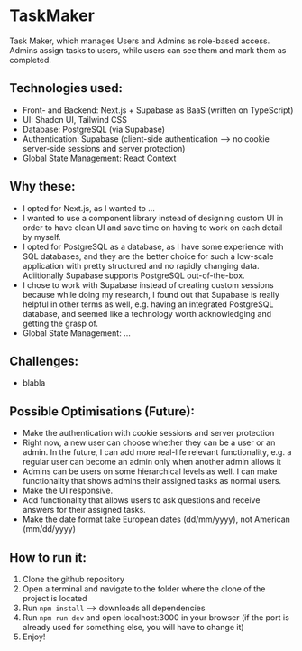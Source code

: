 # TaskMaker
Task Maker, which manages Users and Admins as role-based access. Admins assign tasks to users, while users can see them and mark them as completed. 
## Technologies used:
- Front- and Backend: Next.js + Supabase as BaaS (written on TypeScript)
- UI: Shadcn UI, Tailwind CSS
- Database: PostgreSQL (via Supabase)
- Authentication: Supabase (client-side authentication --> no cookie server-side sessions and server protection)
- Global State Management: React Context
## Why these:
- I opted for Next.js, as I wanted to ...
- I wanted to use a component library instead of designing custom UI in order to have clean UI and save time on having to work on each detail by myself.
- I opted for PostgreSQL as a database, as I have some experience with SQL databases, and they are the better choice for such a low-scale application with pretty structured and no rapidly changing data. Adiitionally Supabase supports PostgreSQL out-of-the-box.
- I chose to work with Supabase instead of creating custom sessions because while doing my research, I found out that Supabase is really helpful in other terms as well, e.g. having an integrated PostgreSQL database, and seemed like a technology worth acknowledging and getting the grasp of.
- Global State Management: ...
## Challenges:
- blabla
## Possible Optimisations (Future):
- Make the authentication with cookie sessions and server protection
- Right now, a new user can choose whether they can be a user or an admin. In the future, I can add more real-life relevant functionality, e.g. a regular user can become an admin only when another admin allows it
- Admins can be users on some hierarchical levels as well. I can make functionality that shows admins their assigned tasks as normal users.
- Make the UI responsive.
- Add functionality that allows users to ask questions and receive answers for their assigned tasks.
- Make the date format take European dates (dd/mm/yyyy), not American (mm/dd/yyyy)
## How to run it:
1) Clone the github repository
2) Open a terminal and navigate to the folder where the clone of the project is located
3) Run ```npm install``` --> downloads all dependencies
4) Run ```npm run dev``` and open localhost:3000 in your browser (if the port is already used for something else, you will have to change it)
5) Enjoy!